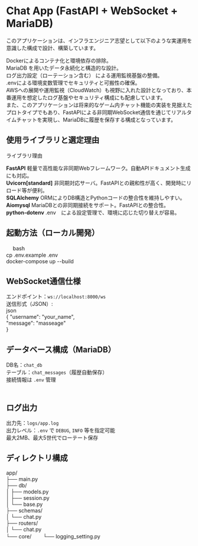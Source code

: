 # Chat App (FastAPI + WebSocket + MariaDB)
このアプリケーションは、インフラエンジニア志望として以下のような実運用を意識した構成で設計、構築しています。  

Dockerによるコンテナ化と環境依存の排除。  
MariaDB を用いたデータ永続化と構造的な設計。  
ログ出力設定（ローテーション含む） による運用監視基盤の整備。  
.envによる環境変数管理でセキュリティと可搬性の確保。  
AWSへの展開や運用監視（CloudWatch）も視野に入れた設計となっており、本番運用を想定したログ基盤やセキュリティ構成にも配慮しています。  
また、このアプリケーションは将来的なゲーム内チャット機能の実装を見据えたプロトタイプでもあり、FastAPIによる非同期WebSocket通信を通じてリアルタイムチャットを実現し、MariaDBに履歴を保存する構成となっています。  

## 使用ライブラリと選定理由  

ライブラリ理由  

**FastAPI** 軽量で高性能な非同期Webフレームワーク。自動APIドキュメント生成にも対応。  
**Uvicorn[standard]** 非同期対応サーバ。FastAPIとの親和性が高く、開発時にリロード等が便利。  
**SQLAlchemy** ORMによりDB構造とPythonコードの整合性を維持しやすい。  
**Aiomysql** MariaDBとの非同期接続をサポート。FastAPIとの整合性。  
**python-dotenv** .env　による設定管理で、環境に応じた切り替えが容易。  

##  起動方法（ローカル開発）  
　
bash  
cp .env.example .env  
docker-compose up --build  

## WebSocket通信仕様  

エンドポイント：`ws://localhost:8000/ws`  
送信形式（JSON）:  
json  
{
  "username": "your_name",  
  "message": "masseage"  
}  

## データベース構成（MariaDB）  

DB名：`chat_db`  
テーブル：`chat_messages`（履歴自動保存）  
接続情報は `.env` 管理  
　
## ログ出力  

出力先：`logs/app.log`  
出力レベル：`.env` で `DEBUG`, `INFO` 等を指定可能  
最大2MB、最大5世代でローテート保存  

## ディレクトリ構成  

app/  
├── main.py  
├── db/  
│   ├── models.py  
│   ├── session.py  
│   └── base.py  
├── schemas/  
│   └── chat.py  
├── routers/  
│   └── chat.py  
└── core/　　
    └── logging_setting.py  
